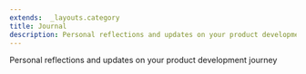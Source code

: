 ```yaml
---
extends:  _layouts.category
title: Journal
description: Personal reflections and updates on your product development journey
---
```


Personal reflections and updates on your product development journey
